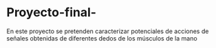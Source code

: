 # Proyecto-final-

En este proyecto se pretenden caracterizar potenciales de acciones de señales obtenidas de diferentes dedos de los músculos de la mano
